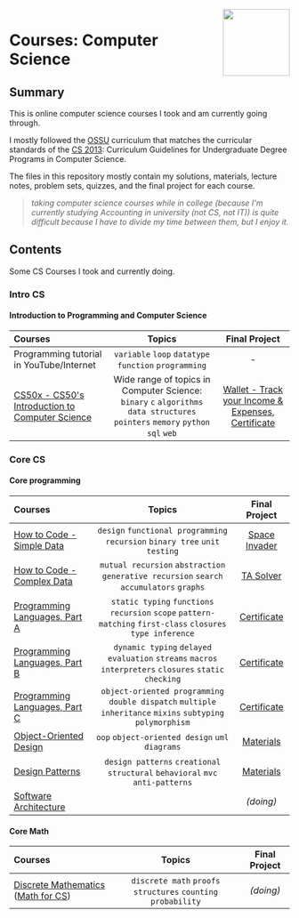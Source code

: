 <img src="https://img.icons8.com/color/480/null/code-folder.png" align="right" width="120px"/>

# Courses: Computer Science

## Summary

This is online computer science courses I took and am currently going through.

I mostly followed the [OSSU](https://github.com/ossu/computer-science) curriculum that matches the curricular standards of the [CS 2013](https://github.com/ossu/computer-science/blob/master/CURRICULAR_GUIDELINES.md): Curriculum Guidelines for Undergraduate Degree Programs in Computer Science.

The files in this repository mostly contain my solutions, materials, lecture notes, problem sets, quizzes, and the final project for each course.

> _taking computer science courses while in college (because I'm currently studying Accounting in university (not CS, not IT)) is quite difficult because I have to divide my time between them, but I enjoy it._

## Contents

Some CS Courses I took and currently doing.

### Intro CS

#### Introduction to Programming and Computer Science

| Courses                                                                             |                                                             Topics                                                             |                                                                             Final Project                                                                              |
| :---------------------------------------------------------------------------------- | :----------------------------------------------------------------------------------------------------------------------------: | :--------------------------------------------------------------------------------------------------------------------------------------------------------------------: |
| Programming tutorial in YouTube/Internet                                            |                                     `variable` `loop` `datatype` `function` `programming`                                      |                                                                                   -                                                                                    |
| [CS50x - CS50's Introduction to Computer Science](https://cs50.harvard.edu/x/2022/) | Wide range of topics in Computer Science: `binary` `c` `algorithms` `data structures` `pointers` `memory` `python` `sql` `web` | [Wallet - Track your Income & Expenses](https://github.com/hasferrr/wallet), [Certificate](https://cs50.harvard.edu/certificates/69a14d5d-59ed-4592-94da-211ea6c287c7) |

### Core CS

#### Core programming

| Courses                                                                                      |                                                    Topics                                                    |                                    Final Project                                    |
| :------------------------------------------------------------------------------------------- | :----------------------------------------------------------------------------------------------------------: | :---------------------------------------------------------------------------------: |
| [How to Code - Simple Data](https://www.edx.org/course/how-to-code-simple-data)              |                  `design` `functional programming` `recursion` `binary tree` `unit testing`                  |             [Space Invader](2_Core_CS/1_HowToCodeSimple/Final_Project)              |
| [How to Code - Complex Data](https://www.edx.org/course/how-to-code-complex-data)            |           `mutual recursion` `abstraction` `generative recursion` `search` `accumulators` `graphs`           |               [TA Solver](2_Core_CS/2_HowToCodeComplex/Final_Project)               |
| [Programming Languages, Part A](https://www.coursera.org/learn/programming-languages)        | `static typing` `functions` `recursion` `scope` `pattern-matching` `first-class` `closures` `type inference` | [Certificate](https://www.coursera.org/account/accomplishments/verify/Y9LAEKAMR8J5) |
| [Programming Languages, Part B](https://www.coursera.org/learn/programming-languages-part-b) |     `dynamic typing` `delayed evaluation` `streams` `macros` `interpreters` `closures` `static checking`     | [Certificate](https://www.coursera.org/account/accomplishments/verify/HQYP2T5BK5FA) |
| [Programming Languages, Part C](https://www.coursera.org/learn/programming-languages-part-c) |  `object-oriented programming` `double dispatch` `multiple inheritance` `mixins` `subtyping` `polymorphism`  | [Certificate](https://www.coursera.org/account/accomplishments/verify/BCBPTHQDZVNA) |
| [Object-Oriented Design](https://www.coursera.org/learn/object-oriented-design)              |                               `oop` `object-oriented design` `uml` `diagrams`                                |                    [Materials](2_Core_CS/6_ObjectOrientedDesign)                    |
| [Design Patterns](https://www.coursera.org/learn/design-patterns)                            |                `design patterns` `creational` `structural` `behavioral` `mvc` `anti-patterns`                |                       [Materials](2_Core_CS/7_DesignPatterns)                       |
| [Software Architecture](https://www.coursera.org/learn/software-architecture)                |                                                                                                              |                                      _(doing)_                                      |

#### Core Math

| Courses                                                                                                                                         |                             Topics                             | Final Project |
| :---------------------------------------------------------------------------------------------------------------------------------------------- | :------------------------------------------------------------: | :-----------: |
| [Discrete Mathematics](3_Core_Math/DiscreteMath) ([Math for CS](https://openlearninglibrary.mit.edu/courses/course-v1:OCW+6.042J+2T2019/about)) | `discrete math` `proofs` `structures` `counting` `probability` |   _(doing)_   |
